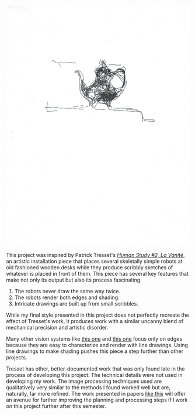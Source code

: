 ![The drawing produced during the 15 minute demo.](images/drawings/teapot_demo.png)

This project was inspired by Patrick Tresset's [*Human Study #2, La Vanité*](http://patricktresset.com/new/project/human-study-2-la-vanite/), an artistic installation piece that places several skeletally simple robots at old fashioned wooden desks while they produce scribbly sketches of whatever is placed in front of them. This piece has several key features that make not only its output but also its process fascinating. 

1. The robots never draw the same way twice.
2. The robots render both edges and shading. 
3. Intricate drawings are built up from small scribbles. 

While my final style presented in this project does not perfectly recreate the effect of Tresset's work, it produces work with a similar uncanny blend of mechanical precision and artistic disorder. 

Many other vision systems like [this one](https://www.ri.cmu.edu/wp-content/uploads/2019/01/Li-Mengtian-WACV-2019-Photo-Sketching.pdf) and [this one](http://www.cs.umanitoba.ca/~durocher/research/pubs/lbadAIM2012.pdf) focus only on edges because they are easy to characterize and render with line drawings. Using line drawings to make shading pushes this piece a step further than other projects. 

Tresset has other, better-documented work that was only found late in the process of developing this project. The technical details were not used in developing my work. The image processing techniques used are qualitatively very similar to the methods I found worked well but are, naturally, far more refined. The work presented in papers [like this](https://www.sciencedirect.com/science/article/pii/S0097849313000149) will offer an avenue for further improving the planning and processing steps if I work on this project further after this semester. 
